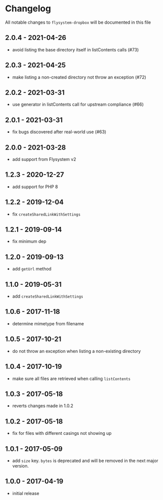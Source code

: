 # Changelog

All notable changes to `flysystem-dropbox` will be documented in this file

## 2.0.4 - 2021-04-26

- avoid listing the base directory itself in listContents calls (#73)

## 2.0.3 - 2021-04-25

- make listing a non-created directory not throw an exception (#72)

## 2.0.2 - 2021-03-31

- use generator in listContents call for upstream compliance (#66)

## 2.0.1 - 2021-03-31

- fix bugs discovered after real-world use (#63)

## 2.0.0 - 2021-03-28

- add support from Flysystem v2

## 1.2.3 - 2020-12-27

- add support for PHP 8

## 1.2.2 - 2019-12-04

- fix `createSharedLinkWithSettings`

## 1.2.1 - 2019-09-14

- fix minimum dep

## 1.2.0 - 2019-09-13

- add `getUrl` method

## 1.1.0 - 2019-05-31

- add `createSharedLinkWithSettings`

## 1.0.6 - 2017-11-18

- determine mimetype from filename

## 1.0.5 - 2017-10-21

- do not throw an exception when listing a non-existing directory

## 1.0.4 - 2017-10-19

- make sure all files are retrieved when calling `listContents`

## 1.0.3 - 2017-05-18

- reverts changes made in 1.0.2

## 1.0.2 - 2017-05-18

- fix for files with different casings not showing up

## 1.0.1 - 2017-05-09

- add `size` key. `bytes` is deprecated and will be removed in the next major version.


## 1.0.0 - 2017-04-19

- initial release

